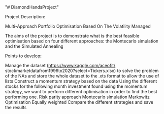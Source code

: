 "# DiamondHandsProject" 

Project Description:

Multi-Approach Portfolio Optimisation Based On The Volatility Managed

The aims of the project is to demonstrate what is the best feasible optimisation based on four different approaches: the Montecarlo simulation and the Simulated Annealing

Points to develop:

Manage the dataset (https://www.kaggle.com/aceofit/ stockmarketdatafrom1996to2020?select=Tickers.xlsx) to solve the problem of the NAs and store the whole dataset to the .xts format to allow the use of lists
Construct a momentum strategy based on the data
Using the different stocks for the following month investment found using the momentum strategy, we want to perform different optimisation in order to find the best performing one.
Risk parity approach
Montecarlo simulation
Markowitz Optimisation
Equally weighted
Compare the different strategies and save the results